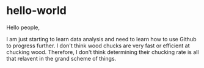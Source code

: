 # hello-world

Hello people,

I am just starting to learn data analysis and need to learn how to use Github to progress further. I don't think wood chucks are very fast or efficient at chucking wood. Therefore, I don't think determining their chucking rate is all that relavent in the grand scheme of things.
